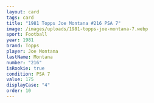 ```yaml
---
layout: card
tags: card
title: "1981 Topps Joe Montana #216 PSA 7"
image: /images/uploads/1981-topps-joe-montana-7.webp
sport: Football
year: 1981
brand: Topps
player: Joe Montana
lastName: Montana
number: "216"
isRookie: true
condition: PSA 7
value: 175
displayCase: "4"
order: 10
---
```

